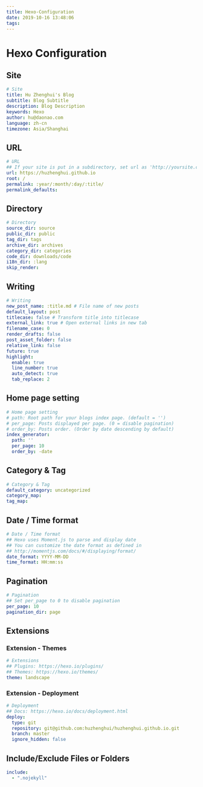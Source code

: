 ```yaml
---
title: Hexo-Configuration
date: 2019-10-16 13:48:06
tags:
---
```

# Hexo Configuration

## Site

```yaml
# Site
title: Hu Zhenghui's Blog
subtitle: Blog Subtitle
description: Blog Description
keywords: Hexo
author: hu@daonao.com
language: zh-cn
timezone: Asia/Shanghai
```

## URL

```yaml
# URL
## If your site is put in a subdirectory, set url as 'http://yoursite.com/child' and root as '/child/'
url: https://huzhenghui.github.io
root: /
permalink: :year/:month/:day/:title/
permalink_defaults:
```

## Directory

```yaml
# Directory
source_dir: source
public_dir: public
tag_dir: tags
archive_dir: archives
category_dir: categories
code_dir: downloads/code
i18n_dir: :lang
skip_render:
```

## Writing

```yaml
# Writing
new_post_name: :title.md # File name of new posts
default_layout: post
titlecase: false # Transform title into titlecase
external_link: true # Open external links in new tab
filename_case: 0
render_drafts: false
post_asset_folder: false
relative_link: false
future: true
highlight:
  enable: true
  line_number: true
  auto_detect: true
  tab_replace: 2
```

## Home page setting

```yaml
# Home page setting
# path: Root path for your blogs index page. (default = '')
# per_page: Posts displayed per page. (0 = disable pagination)
# order_by: Posts order. (Order by date descending by default)
index_generator:
  path: ''
  per_page: 10
  order_by: -date
```

## Category & Tag

```yaml
# Category & Tag
default_category: uncategorized
category_map:
tag_map:
```

## Date / Time format

```yaml
# Date / Time format
## Hexo uses Moment.js to parse and display date
## You can customize the date format as defined in
## http://momentjs.com/docs/#/displaying/format/
date_format: YYYY-MM-DD
time_format: HH:mm:ss
```

## Pagination

```yaml
# Pagination
## Set per_page to 0 to disable pagination
per_page: 10
pagination_dir: page
```

## Extensions

### Extension - Themes

```yaml
# Extensions
## Plugins: https://hexo.io/plugins/
## Themes: https://hexo.io/themes/
theme: landscape
```

### Extension - Deployment

```yaml
# Deployment
## Docs: https://hexo.io/docs/deployment.html
deploy:
  type: git
  repository: git@github.com:huzhenghui/huzhenghui.github.io.git
  branch: master
  ignore_hidden: false
```

## Include/Exclude Files or Folders

```yaml
include:
  - ".nojekyll"
```